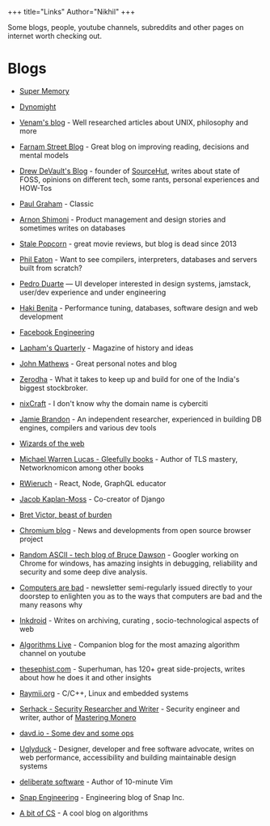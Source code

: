 +++
title="Links"
Author="Nikhil"
+++


Some blogs, people, youtube channels, subreddits and other pages on internet worth checking out.



# Blogs


- [Super Memory](https://super-memory.com)
- [Dynomight](https://dynomight.net)

- [Venam's blog](https://venam.nixers.net/blog/) - Well researched articles about UNIX, philosophy and more

- [Farnam Street Blog](https://fs.blog/) - Great blog on improving reading, decisions and mental models

- [Drew DeVault's Blog](https://drewdevault.com/) - founder of [SourceHut](https://sr.ht), writes about state of FOSS, opinions on different tech, some rants, personal experiences and HOW-Tos


- [Paul Graham](https://www.paulgraham.com) - Classic


- [Arnon Shimoni](https://arnon.dk/) - Product management and design stories and sometimes writes on databases


- [Stale Popcorn](https://stalepopcornau.blogspot.com/) - great movie reviews, but blog is dead since 2013

- [Phil Eaton](https://notes.eatonphil.com/) - Want to see compilers, interpreters, databases and servers built from scratch?

- [Pedro Duarte](https://ped.ro) — UI developer interested in design systems, jamstack, user/dev experience and under engineering

- [Haki Benita](https://hakibenita.com) - Performance tuning, databases, software design and web development

- [Facebook Engineering](https://engineering.fb.com/)

- [Lapham's Quarterly](https://www.laphamsquarterly.org/) - Magazine of history and ideas

- [John Mathews](https://johnmathews.eu) - Great personal notes and blog

- [Zerodha](https://zerodha.tech) - What it takes to keep up and build for one of the India's biggest stockbroker.

- [nixCraft](https://cyberciti.biz) - I don't know why the domain name is cyberciti

- [Jamie Brandon](https://scattered-thoughts.net) - An independent researcher, experienced in building DB engines, compilers and various dev tools

- [Wizards of the web](https://blog.wotw.pro)

- [Michael Warren Lucas - Gleefully books](https://mwl.io) - Author of TLS mastery, Networknomicon among other books

- [RWieruch](https://robinwieruch.de/) - React, Node, GraphQL educator

- [Jacob Kaplan-Moss](https://jacobian.org) - Co-creator of Django

- [Bret Victor, beast of burden](http://worrydream.com)

- [Chromium blog](https://blog.chromium.org) - News and developments from open source browser project

- [Random ASCII - tech blog of Bruce Dawson](https://randomascii.wordpress.com) - Googler working on Chrome for windows, has amazing insights in debugging, reliability and security and some deep dive analysis.


- [Computers are bad](https://computer.rip) - newsletter semi-regularly issued directly to your doorstep to enlighten you as to the ways that computers are bad and the many reasons why

- [Inkdroid](https://inkdroid.org) - Writes on archiving, curating , socio-technological aspects of web

- [Algorithms Live](https://algorithms-live.blogspot.com) - Companion blog for the most amazing algorithm channel on youtube

- [thesephist.com](https://thesephist.com) - Superhuman, has 120+ great side-projects, writes about how he does it and other insights

- [Raymii.org](https://raymii.org) - C/C++, Linux and embedded systems

- [Serhack - Security Researcher and Writer](https://serhack.me) - Security engineer and writer, author of [Mastering Monero](https://masteringmonero.com/)

- [davd.io - Some dev and some ops](https://davd.io)

- [Uglyduck](https://uglyduck.ca) - Designer, developer and free software advocate, writes on web performance, accessibility and building maintainable design systems

- [deliberate software](https://deliberate-software.com) - Author of 10-minute Vim

- [Snap Engineering](https://eng.snap.com) - Engineering blog of Snap Inc.

- [A bit of CS](https://abitofcs.blogspot.com/) - A cool blog on algorithms










